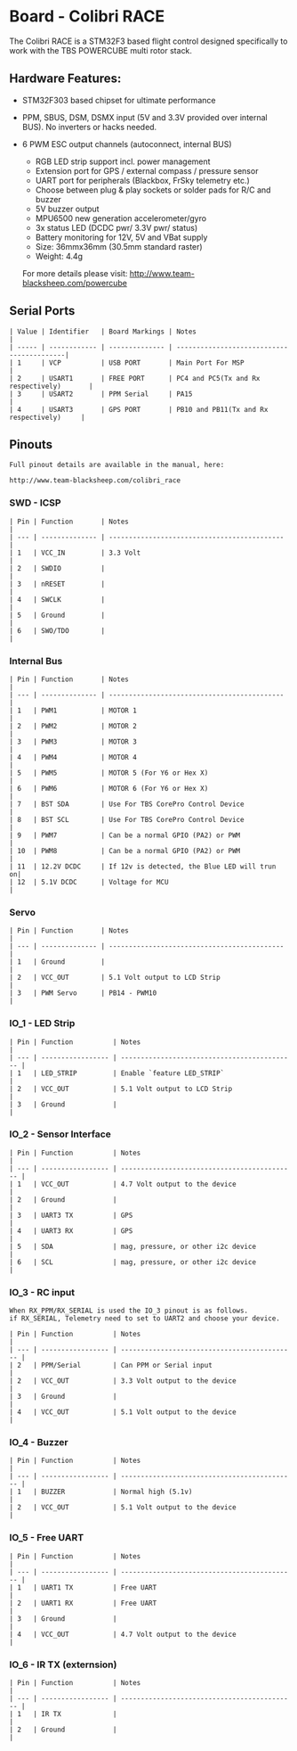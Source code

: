 # Board - Colibri RACE

The Colibri RACE is a STM32F3 based flight control designed specifically to work with the TBS POWERCUBE multi rotor stack. 

## Hardware Features:
* STM32F303 based chipset for ultimate performance
* PPM, SBUS, DSM, DSMX input (5V and 3.3V provided over internal BUS). No inverters or hacks needed.
* 6 PWM ESC output channels (autoconnect, internal BUS)
	* RGB LED strip support incl. power management
	* Extension port for GPS / external compass / pressure sensor
	* UART port for peripherals (Blackbox, FrSky telemetry etc.)
	* Choose between plug & play sockets or solder pads for R/C and buzzer
	* 5V buzzer output
	* MPU6500 new generation accelerometer/gyro
	* 3x status LED (DCDC pwr/ 3.3V pwr/ status)
	* Battery monitoring for 12V, 5V and VBat supply
	* Size: 36mmx36mm (30.5mm standard raster)
	* Weight: 4.4g

	For more details please visit:
	http://www.team-blacksheep.com/powercube

## Serial Ports

	| Value | Identifier   | Board Markings | Notes                                     |
	| ----- | ------------ | -------------- | ------------------------------------------|
	| 1     | VCP          | USB PORT       | Main Port For MSP                         |
	| 2     | USART1       | FREE PORT      | PC4 and PC5(Tx and Rx respectively)       |
	| 3     | USART2       | PPM Serial     | PA15                                      |
	| 4     | USART3       | GPS PORT       | PB10 and PB11(Tx and Rx respectively)     |

## Pinouts

	Full pinout details are available in the manual, here:

	http://www.team-blacksheep.com/colibri_race


### SWD - ICSP

	| Pin | Function       | Notes                                        |
	| --- | -------------- | -------------------------------------------- |
	| 1   | VCC_IN         | 3.3 Volt                                     |
	| 2   | SWDIO          |                        		               |
	| 3   | nRESET         |                                              |
	| 4   | SWCLK          |                                              | 
	| 5   | Ground         |                                              |
	| 6   | SWO/TDO        |                                              |

### Internal Bus

	| Pin | Function       | Notes                                        |
	| --- | -------------- | -------------------------------------------- |
	| 1   | PWM1	       | MOTOR 1                                       |
	| 2   | PWM2           | MOTOR 2                		               |
	| 3   | PWM3           | MOTOR 3                                      |
	| 4   | PWM4           | MOTOR 4                                      | 
	| 5   | PWM5 	       | MOTOR 5 (For Y6 or Hex X)                     | 
	| 6   | PWM6 	       | MOTOR 6 (For Y6 or Hex X)                     | 
	| 7   | BST SDA        | Use For TBS CorePro Control Device           |
	| 8   | BST SCL        | Use For TBS CorePro Control Device           |
	| 9   | PWM7           | Can be a normal GPIO (PA2) or PWM            |
	| 10  | PWM8           | Can be a normal GPIO (PA2) or PWM            |
	| 11  | 12.2V DCDC     | If 12v is detected, the Blue LED will trun on|
	| 12  | 5.1V DCDC      | Voltage for MCU                              |

### Servo

	| Pin | Function       | Notes                                        |
	| --- | -------------- | -------------------------------------------- |
	| 1   | Ground         |                                              |
	| 2   | VCC_OUT        | 5.1 Volt output to LCD Strip                 |
	| 3   | PWM Servo      | PB14 - PWM10                                 |

### IO_1 - LED Strip

	| Pin | Function          | Notes                                        |
	| --- | ----------------- | -------------------------------------------- |
	| 1   | LED_STRIP         | Enable `feature LED_STRIP`                   |
	| 2   | VCC_OUT           | 5.1 Volt output to LCD Strip                 |
	| 3   | Ground            |                                              |

### IO_2 - Sensor Interface

	| Pin | Function          | Notes                                        |
	| --- | ----------------- | -------------------------------------------- |
	| 1   | VCC_OUT           | 4.7 Volt output to the device                |
	| 2   | Ground            |                                              |
	| 3   | UART3 TX          | GPS                                          |
	| 4   | UART3 RX          | GPS                                          |
	| 5   | SDA               | mag, pressure, or other i2c device           |
	| 6   | SCL               | mag, pressure, or other i2c device           |

### IO_3 - RC input

	When RX_PPM/RX_SERIAL is used the IO_3 pinout is as follows.
	if RX_SERIAL, Telemetry need to set to UART2 and choose your device.

	| Pin | Function          | Notes                                        |
	| --- | ----------------- | -------------------------------------------- |
	| 2   | PPM/Serial        | Can PPM or Serial input 	                  |
	| 2   | VCC_OUT           | 3.3 Volt output to the device                |
	| 3   | Ground            |                                              |
	| 4   | VCC_OUT           | 5.1 Volt output to the device                |

### IO_4 - Buzzer

	| Pin | Function          | Notes                                        |
	| --- | ----------------- | -------------------------------------------- |
	| 1   | BUZZER            | Normal high (5.1v)                           |
	| 2   | VCC_OUT           | 5.1 Volt output to the device                |

### IO_5 - Free UART

	| Pin | Function          | Notes                                        |
	| --- | ----------------- | -------------------------------------------- |
	| 1   | UART1 TX          | Free UART                                    |
	| 2   | UART1 RX          | Free UART                                    |
	| 3   | Ground            |                                              |
	| 4   | VCC_OUT           | 4.7 Volt output to the device                |

### IO_6 - IR TX (externsion)

	| Pin | Function          | Notes                                        |
	| --- | ----------------- | -------------------------------------------- |
	| 1   | IR TX             |                                              |
	| 2   | Ground            |                                              |
